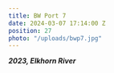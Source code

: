 ```yaml
---
title: BW Port 7
date: 2024-03-07 17:14:00 Z
position: 27
photo: "/uploads/bwp7.jpg"
---
```


***2023, Elkhorn River***